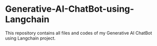 # Generative-AI-ChatBot-using-Langchain
This repository contains all files and codes of my Generative AI ChatBot using Langchain project.

